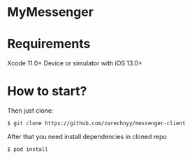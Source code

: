 # MyMessenger

# Requirements
Xcode 11.0+ 
Device or simulator with iOS 13.0+

# How to start?

Then just clone:
```sh
$ git clone https://github.com/zarechnyy/messenger-client
```
After that you need install dependencies in cloned repo
```sh
$ pod install
```

